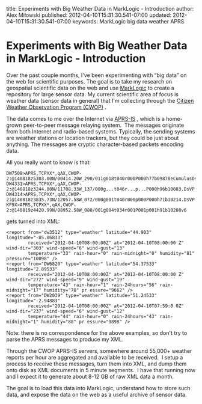 title: Experiments with Big Weather Data in MarkLogic - Introduction
author: Alex Miłowski
published: 2012-04-10T15:31:30.541-07:00
updated: 2012-04-10T15:31:30.541-07:00
keywords: MarkLogic
          big data
          weather
          APRS

# Experiments with Big Weather Data in MarkLogic - Introduction

Over the past couple months, I've been experimenting with  “big data” on the web for scientific purposes. The goal is to take my research on geospatial scientific data on the web and use [MarkLogic](http://www.marklogic.com/) to create a repository for large sensor data. My current scientific area of focus is weather data (sensor data in general) that I'm collecting through the [Citizen Weather Observation Program (CWOP)](http://www.wxqa.com/) .

The data comes to me over the Internet via [APRS-IS](http://www.aprs-is.net/) , which is a home-grown peer-to-peer message relaying system.  The messages originate from both Internet and radio-based systems. Typically, the sending systems are weather stations or location trackers, but they could be just about anything. The messages are cryptic character-based packets encoding data.

All you really want to know is that:

```
DW7508>APRS,TCPXX*,qAX,CWOP-2:@140818z5303.00N/00414.20W_290/011g018t040r000P000h77b09878eCumulusDsVP
DW4331>APRS,TCPXX*,qAX,CWOP-2:@140818z3244.80N/11708.33W_137/000g...t046r...p...P000h96b10083.DsVP
DW4314>APRS,TCPXX*,qAX,CWOP-2:@140818z3835.73N/12057.58W_072/000g001t040r000p000P000h71b10214.DsVP
KF9X>APRS,TCPXX*,qAX,CWOP-2:@140819z4420.99N/08952.58W_080/001g004t034r001P001p001h91b10208v6 
```
gets turned into XML:

```
<report from="dw3512" type="weather" latitude="44.903" longitude="-85.06833" 
        received="2012-04-10T08:00:00Z" at="2012-04-10T08:00:00 Z" wind-dir="303" wind-speed="6" wind-gust="13" 
        temperature="33" rain-hour="0" rain-midnight="0" humidity="81" pressure="10098" /> 
<report from="DW6820" type="weather" latitude="54.37533" longitude="2.89533" 
        received="2012-04-10T08:00:00Z" at="2012-04-10T08:00:00 Z" wind-dir="272" wind-speed="9" wind-gust="19" 
        temperature="43" rain-hour="1" rain-24hours="56" rain-midnight="17" humidity="78" pr essure="9662" /> 
<report from="DW2039" type="weather" latitude="51.24533" longitude="-2.94883" 
        received="2012-04-10T08:00:00Z" at="2012-04-10T07:59:0 0Z" wind-dir="237" wind-speed="6" wind-gust="12" 
        temperature="44" rain-hour="0" rain-24hours="43" rain-midnight="1" humidity="88" pr essure="9898" />
```
Note: there is no correspondence for the above examples, so don't try to parse the APRS messages to produce my XML.

Through the CWOP APRS-IS servers, somewhere around 55,000+ weather reports per hour are aggregated and available to be received.  I setup a process to receive these messages, turn them into XML, and dump them onto disk as XML documents in 5 minute segments.  I have that running now and I expect it to generate about 8-12 GB of raw XML data a month.


The goal is to load this data into MarkLogic, understand how to store such data, and expose the data on the web as a useful archive of sensor data.




